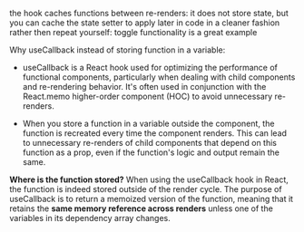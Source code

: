 the hook caches functions between re-renders:
it does not store state, but you can cache the state setter to apply later in code in a cleaner fashion rather then repeat yourself: toggle functionality is a great example

Why useCallback instead of storing function in a variable:
- useCallback is a React hook used for optimizing the performance of functional components, particularly when dealing with child components and re-rendering behavior. It's often used in conjunction with the React.memo higher-order component (HOC) to avoid unnecessary re-renders.

- When you store a function in a variable outside the component, the function is recreated every time the component renders. This can lead to unnecessary re-renders of child components that depend on this function as a prop, even if the function's logic and output remain the same.

**Where is the function stored?**
When using the useCallback hook in React, the function is indeed stored outside of the render cycle. The purpose of useCallback is to return a memoized version of the function, meaning that it retains the **same memory reference across renders** unless one of the variables in its dependency array changes. 